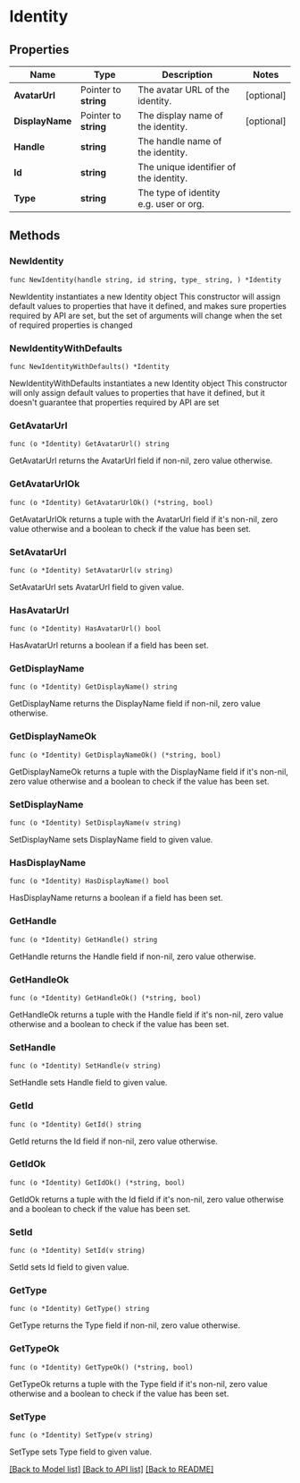 # Identity

## Properties

Name | Type | Description | Notes
------------ | ------------- | ------------- | -------------
**AvatarUrl** | Pointer to **string** | The avatar URL of the identity. | [optional] 
**DisplayName** | Pointer to **string** | The display name of the identity. | [optional] 
**Handle** | **string** | The handle name of the identity. | 
**Id** | **string** | The unique identifier of the identity. | 
**Type** | **string** | The type of identity e.g. user or org. | 

## Methods

### NewIdentity

`func NewIdentity(handle string, id string, type_ string, ) *Identity`

NewIdentity instantiates a new Identity object
This constructor will assign default values to properties that have it defined,
and makes sure properties required by API are set, but the set of arguments
will change when the set of required properties is changed

### NewIdentityWithDefaults

`func NewIdentityWithDefaults() *Identity`

NewIdentityWithDefaults instantiates a new Identity object
This constructor will only assign default values to properties that have it defined,
but it doesn't guarantee that properties required by API are set

### GetAvatarUrl

`func (o *Identity) GetAvatarUrl() string`

GetAvatarUrl returns the AvatarUrl field if non-nil, zero value otherwise.

### GetAvatarUrlOk

`func (o *Identity) GetAvatarUrlOk() (*string, bool)`

GetAvatarUrlOk returns a tuple with the AvatarUrl field if it's non-nil, zero value otherwise
and a boolean to check if the value has been set.

### SetAvatarUrl

`func (o *Identity) SetAvatarUrl(v string)`

SetAvatarUrl sets AvatarUrl field to given value.

### HasAvatarUrl

`func (o *Identity) HasAvatarUrl() bool`

HasAvatarUrl returns a boolean if a field has been set.

### GetDisplayName

`func (o *Identity) GetDisplayName() string`

GetDisplayName returns the DisplayName field if non-nil, zero value otherwise.

### GetDisplayNameOk

`func (o *Identity) GetDisplayNameOk() (*string, bool)`

GetDisplayNameOk returns a tuple with the DisplayName field if it's non-nil, zero value otherwise
and a boolean to check if the value has been set.

### SetDisplayName

`func (o *Identity) SetDisplayName(v string)`

SetDisplayName sets DisplayName field to given value.

### HasDisplayName

`func (o *Identity) HasDisplayName() bool`

HasDisplayName returns a boolean if a field has been set.

### GetHandle

`func (o *Identity) GetHandle() string`

GetHandle returns the Handle field if non-nil, zero value otherwise.

### GetHandleOk

`func (o *Identity) GetHandleOk() (*string, bool)`

GetHandleOk returns a tuple with the Handle field if it's non-nil, zero value otherwise
and a boolean to check if the value has been set.

### SetHandle

`func (o *Identity) SetHandle(v string)`

SetHandle sets Handle field to given value.


### GetId

`func (o *Identity) GetId() string`

GetId returns the Id field if non-nil, zero value otherwise.

### GetIdOk

`func (o *Identity) GetIdOk() (*string, bool)`

GetIdOk returns a tuple with the Id field if it's non-nil, zero value otherwise
and a boolean to check if the value has been set.

### SetId

`func (o *Identity) SetId(v string)`

SetId sets Id field to given value.


### GetType

`func (o *Identity) GetType() string`

GetType returns the Type field if non-nil, zero value otherwise.

### GetTypeOk

`func (o *Identity) GetTypeOk() (*string, bool)`

GetTypeOk returns a tuple with the Type field if it's non-nil, zero value otherwise
and a boolean to check if the value has been set.

### SetType

`func (o *Identity) SetType(v string)`

SetType sets Type field to given value.



[[Back to Model list]](../README.md#documentation-for-models) [[Back to API list]](../README.md#documentation-for-api-endpoints) [[Back to README]](../README.md)


